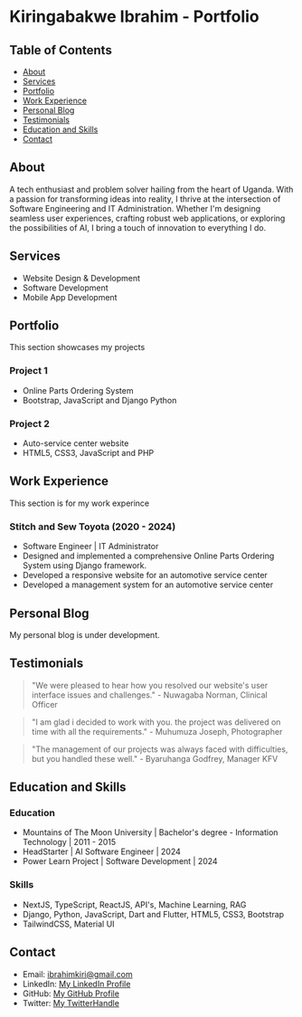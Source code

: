 # Kiringabakwe Ibrahim - Portfolio

## Table of Contents
- [About](#about)
- [Services](#services)
- [Portfolio](#portfolio)
- [Work Experience](#work-experience)
- [Personal Blog](#personal-blog)
- [Testimonials](#testimonials)
- [Education and Skills](#education-and-skills)
- [Contact](#contact)

## About
A tech enthusiast and problem solver hailing from the heart of Uganda. With a passion for transforming ideas into reality, I thrive at the intersection of Software Engineering and IT Administration. Whether I'm designing seamless user experiences, crafting robust web applications, or exploring the possibilities of AI, I bring a touch of innovation to everything I do.

## Services

- Website Design & Development
- Software Development
- Mobile App Development

## Portfolio
This section showcases my projects

### Project 1
- Online Parts Ordering System
- Bootstrap, JavaScript and Django Python

### Project 2
- Auto-service center website
- HTML5, CSS3, JavaScript and PHP

## Work Experience
This section is for my work experince

### Stitch and Sew Toyota (2020 - 2024)
- Software Engineer | IT Administrator
- Designed and implemented a comprehensive Online Parts Ordering System using Django framework.
- Developed a responsive website for an automotive service center
- Developed a management system for an automotive service center

## Personal Blog
My personal blog is under development.

## Testimonials

> "We were pleased to hear how you resolved our website's user interface issues and challenges." - Nuwagaba Norman, Clinical Officer

> "I am glad i decided to work with you. the project was delivered on time with all the requirements." - Muhumuza Joseph, Photographer

> "The management of our projects was always faced with difficulties, but you handled these well." - Byaruhanga Godfrey, Manager KFV

## Education and Skills

### Education

- Mountains of The Moon University | Bachelor's degree - Information Technology | 2011 - 2015
- HeadStarter | AI Software Engineer | 2024
- Power Learn Project | Software Development | 2024

### Skills

- NextJS, TypeScript, ReactJS, API's, Machine Learning, RAG
- Django, Python, JavaScript, Dart and Flutter, HTML5, CSS3, Bootstrap
- TailwindCSS, Material UI

## Contact

- Email: ibrahimkiri@gmail.com
- LinkedIn: [My LinkedIn Profile](https://www.linkedin.com/in/kiri-ibrahim/)
- GitHub: [My GitHub Profile](https://github.com/ibrahim-kiri)
- Twitter: [My TwitterHandle](https://twitter.com/JjajaPindu)